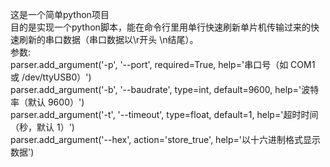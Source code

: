 这是一个简单python项目  
目的是实现一个python脚本，能在命令行里用单行快速刷新单片机传输过来的快速刷新的串口数据（串口数据以\r开头 \n结尾）。  
参数:  
    parser.add_argument('-p', '--port', required=True, help='串口号（如 COM1 或 /dev/ttyUSB0）')  
    parser.add_argument('-b', '--baudrate', type=int, default=9600, help='波特率（默认 9600）')  
    parser.add_argument('-t', '--timeout', type=float, default=1, help='超时时间（秒，默认 1）')  
    parser.add_argument('--hex', action='store_true', help='以十六进制格式显示数据')  
